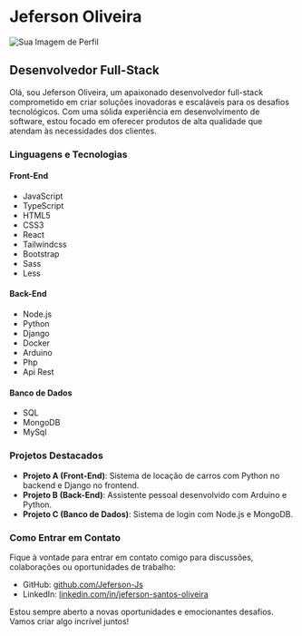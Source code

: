 # Jeferson Oliveira
![Sua Imagem de Perfil](link_para_sua_imagem_de_perfil.png)

## Desenvolvedor Full-Stack

Olá, sou Jeferson Oliveira, um apaixonado desenvolvedor full-stack comprometido em criar soluções inovadoras e escaláveis para os desafios tecnológicos. Com uma sólida experiência em desenvolvimento de software, estou focado em oferecer produtos de alta qualidade que atendam às necessidades dos clientes.

### Linguagens e Tecnologias

#### Front-End
- JavaScript
- TypeScript
- HTML5
- CSS3
- React
- Tailwindcss
- Bootstrap
- Sass
- Less

#### Back-End
- Node.js
- Python
- Django
- Docker
- Arduino
- Php
- Api Rest

#### Banco de Dados
- SQL
- MongoDB
- MySql

### Projetos Destacados

- **Projeto A (Front-End)**: Sistema de locação de carros com Python no backend e Django no frontend.
- **Projeto B (Back-End)**: Assistente pessoal desenvolvido com Arduino e Python.
- **Projeto C (Banco de Dados)**: Sistema de login com Node.js e MongoDB.

### Como Entrar em Contato

Fique à vontade para entrar em contato comigo para discussões, colaborações ou oportunidades de trabalho:

- GitHub: [github.com/Jeferson-Js](https://github.com/Jeferson-Js)
- LinkedIn: [linkedin.com/in/jeferson-santos-oliveira](https://www.linkedin.com/in/jeferson-santos-oliveira)

Estou sempre aberto a novas oportunidades e emocionantes desafios. Vamos criar algo incrível juntos!
